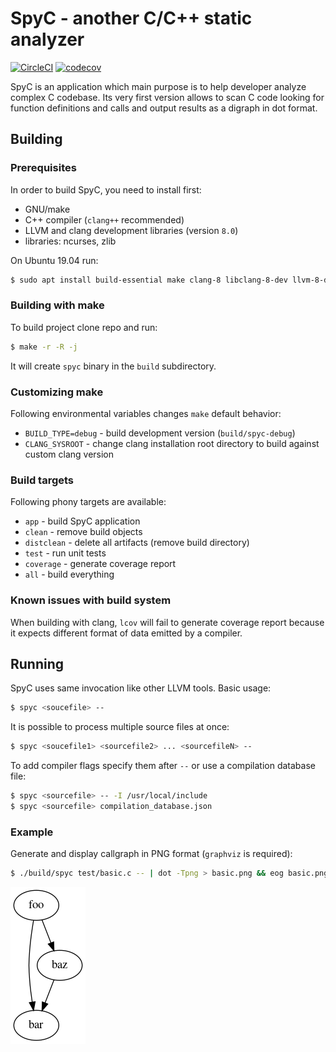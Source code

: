 # SpyC - another C/C++ static analyzer

[![CircleCI](https://circleci.com/gh/mpsm/spyc.svg?style=shield)](https://circleci.com/gh/mpsm/spyc)
[![codecov](https://codecov.io/gh/mpsm/spyc/branch/master/graph/badge.svg)](https://codecov.io/gh/mpsm/spyc)

SpyC is an application which main purpose is to help developer
analyze complex C codebase. Its very first version allows to
scan C code looking for function definitions and calls and output
results as a digraph in dot format.

## Building

### Prerequisites

In order to build SpyC, you need to install first:
 * GNU/make
 * C++ compiler (`clang++` recommended)
 * LLVM and clang development libraries (version `8.0`)
 * libraries: ncurses, zlib

On Ubuntu 19.04 run:
```bash
$ sudo apt install build-essential make clang-8 libclang-8-dev llvm-8-dev ncurses-dev libz-dev
```

### Building with make

To build project clone repo and run:
```bash
$ make -r -R -j
```
It will create `spyc` binary in the `build` subdirectory.

### Customizing make

Following environmental variables changes `make` default behavior:
 * `BUILD_TYPE=debug` - build development version (`build/spyc-debug`)
 * `CLANG_SYSROOT` - change clang installation root directory to build against custom clang version

### Build targets

Following phony targets are available:
 * `app` - build SpyC application
 * `clean` - remove build objects
 * `distclean` - delete all artifacts (remove build directory)
 * `test` - run unit tests
 * `coverage` - generate coverage report
 * `all` - build everything

### Known issues with build system

When building with clang, `lcov` will fail to generate coverage report because it expects different format of data emitted by a compiler.

## Running

SpyC uses same invocation like other LLVM tools. Basic usage:
```bash
$ spyc <soucefile> -- 
```
It is possible to process multiple source files at once:
```bash
$ spyc <soucefile1> <sourcefile2> ... <sourcefileN> -- 
```
To add compiler flags specify them after `--` or use a compilation database file:
```bash
$ spyc <sourcefile> -- -I /usr/local/include
$ spyc <sourcefile> compilation_database.json
```

### Example

Generate and display callgraph in PNG format (`graphviz` is required):
```bash
$ ./build/spyc test/basic.c -- | dot -Tpng > basic.png && eog basic.png
```
![](doc/img/basic.png)
